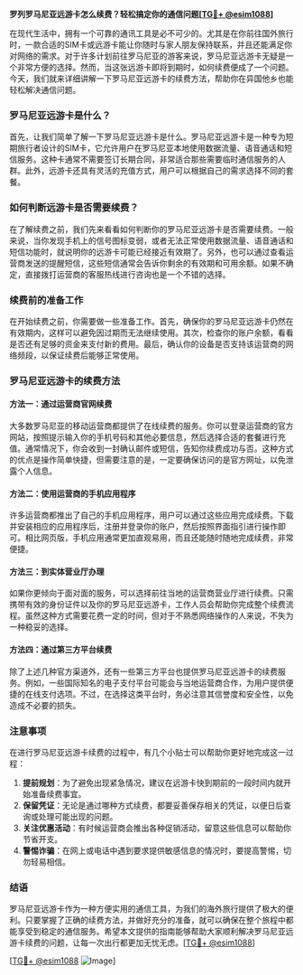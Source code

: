 **罗列罗马尼亚远游卡怎么续费？轻松搞定你的通信问题[[TG💪+ @esim1088](https://t.me/s/esim1088)]**

在现代生活中，拥有一个可靠的通讯工具是必不可少的。尤其是在你前往国外旅行时，一款合适的SIM卡或远游卡能让你随时与家人朋友保持联系，并且还能满足你对网络的需求。对于许多计划前往罗马尼亚的游客来说，罗马尼亚远游卡无疑是一个非常方便的选择。然而，当这张远游卡即将到期时，如何续费便成了一个问题。今天，我们就来详细讲解一下罗马尼亚远游卡的续费方法，帮助你在异国他乡也能轻松解决通信问题。

### 罗马尼亚远游卡是什么？

首先，让我们简单了解一下罗马尼亚远游卡是什么。罗马尼亚远游卡是一种专为短期旅行者设计的SIM卡，它允许用户在罗马尼亚本地使用数据流量、语音通话和短信服务。这种卡通常不需要签订长期合同，非常适合那些需要临时通信服务的人群。此外，远游卡还具有灵活的充值方式，用户可以根据自己的需求选择不同的套餐。

### 如何判断远游卡是否需要续费？

在了解续费之前，我们先来看看如何判断你的罗马尼亚远游卡是否需要续费。一般来说，当你发现手机上的信号图标变弱，或者无法正常使用数据流量、语音通话和短信功能时，就说明你的远游卡可能已经接近有效期了。另外，也可以通过查看运营商发送的提醒短信，这些短信通常会告诉你剩余的有效期和可用余额。如果不确定，直接拨打运营商的客服热线进行咨询也是一个不错的选择。

### 续费前的准备工作

在开始续费之前，你需要做一些准备工作。首先，确保你的罗马尼亚远游卡仍然在有效期内，这样可以避免因过期而无法继续使用。其次，检查你的账户余额，看看是否还有足够的资金来支付新的费用。最后，确认你的设备是否支持该运营商的网络频段，以保证续费后能够正常使用。

### 罗马尼亚远游卡的续费方法

#### 方法一：通过运营商官网续费

大多数罗马尼亚的移动运营商都提供了在线续费的服务。你可以登录运营商的官方网站，按照提示输入你的手机号码和其他必要信息，然后选择合适的套餐进行充值。通常情况下，你会收到一封确认邮件或短信，告知你续费成功与否。这种方式的优点是操作简单快捷，但需要注意的是，一定要确保访问的是官方网址，以免泄露个人信息。

#### 方法二：使用运营商的手机应用程序

许多运营商都推出了自己的手机应用程序，用户可以通过这些应用完成续费。下载并安装相应的应用程序后，注册并登录你的账户，然后按照界面指引进行操作即可。相比网页版，手机应用通常更加直观易用，而且还能随时随地完成续费，非常便捷。

#### 方法三：到实体营业厅办理

如果你更倾向于面对面的服务，可以选择前往当地的运营商营业厅进行续费。只需携带有效的身份证件以及你的罗马尼亚远游卡，工作人员会帮助你完成整个续费流程。虽然这种方式需要花费一定的时间，但对于不熟悉网络操作的人来说，不失为一种稳妥的选择。

#### 方法四：通过第三方平台续费

除了上述几种官方渠道外，还有一些第三方平台也提供罗马尼亚远游卡的续费服务。例如，一些国际知名的电子支付平台可能会与当地运营商合作，为用户提供便捷的在线支付选项。不过，在选择这类平台时，务必注意其信誉度和安全性，以免造成不必要的损失。

### 注意事项

在进行罗马尼亚远游卡续费的过程中，有几个小贴士可以帮助你更好地完成这一过程：

1. **提前规划**：为了避免出现紧急情况，建议在远游卡快到期前的一段时间内就开始准备续费事宜。
2. **保留凭证**：无论是通过哪种方式续费，都要妥善保存相关的凭证，以便日后查询或处理可能出现的问题。
3. **关注优惠活动**：有时候运营商会推出各种促销活动，留意这些信息可以帮助你节省开支。
4. **警惕诈骗**：在网上或电话中遇到要求提供敏感信息的情况时，要提高警惕，切勿轻易相信。

### 结语

罗马尼亚远游卡作为一种方便实用的通信工具，为我们的海外旅行提供了极大的便利。只要掌握了正确的续费方法，并做好充分的准备，就可以确保在整个旅程中都能享受到稳定的通信服务。希望本文提供的指南能够帮助大家顺利解决罗马尼亚远游卡续费的问题，让每一次出行都更加无忧无虑。[[TG💪+ @esim1088](https://t.me/s/esim1088)]

[[TG💪+ @esim1088](https://t.me/s/esim1088) ![Image](https://i.postimg.cc/4NQfJmqS/Snipaste-2025-05-13-00-14-12.png)]